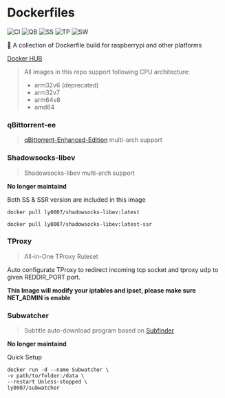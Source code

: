 # Dockerfiles
![CI](https://github.com/LASER-Yi/Dockerfiles/workflows/CI/badge.svg)
![QB](https://github.com/LASER-Yi/Dockerfiles/workflows/qBittorrent/badge.svg)
![SS](https://github.com/LASER-Yi/Dockerfiles/workflows/Shadowsocks-libev/badge.svg)
![TP](https://github.com/LASER-Yi/Dockerfiles/workflows/TProxy/badge.svg)
![SW](https://github.com/LASER-Yi/Dockerfiles/workflows/Subwatcher/badge.svg)

🐳 A collection of Dockerfile build for raspberrypi and other platforms

[Docker HUB](https://hub.docker.com/u/ly0007)

> All images in this repo support following CPU architecture:
> * arm32v6 (deprecated)
> * arm32v7
> * arm64v8
> * amd64

### qBittorrent-ee
> [qBittorrent-Enhanced-Edition](https://github.com/c0re100/qBittorrent-Enhanced-Edition)  multi-arch support

### Shadowsocks-libev
> Shadowsocks-libev multi-arch support

**No longer maintaind**

Both SS & SSR version are included in this image
```
docker pull ly0007/shadowsocks-libev:latest
```

```
docker pull ly0007/shadowsocks-libev:latest-ssr
```

### TProxy
> All-in-One TProxy Ruleset

Auto configurate TProxy to redirect incoming tcp socket and tproxy udp to given REDDIR_PORT port.

**This Image will modify your iptables and ipset, please make sure NET_ADMIN is enable**


### Subwatcher
> Subtitle auto-download program based on [Subfinder](https://github.com/ausaki/subfinder)

**No longer maintaind**

Quick Setup
```
docker run -d --name Subwatcher \
-v path/to/folder:/data \
--restart Unless-stopped \
ly0007/subwatcher
```